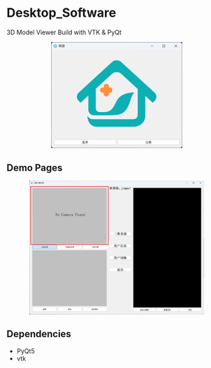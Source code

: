 # Desktop_Software
3D Model Viewer Build with VTK &amp; PyQt
<p align="center">
  <img src="https://github.com/Jimmy142857/Desktop_Software/blob/main/pictures/welcomePage.png" width = "300"/>
</p>

## Demo Pages
<p align="center">
  <img src="https://github.com/Jimmy142857/Desktop_Software/blob/main/pictures/MainPage.png" width = "400"/>
</p>

## Dependencies
- PyQt5
- vtk
